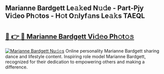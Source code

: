 ## Marianne Bardgett Le𝚊𝚔ed N𝚞𝚍e - Part-Pjy Vi𝚍eo Ph𝚘tos - H𝚘t O𝚗lyf𝚊ns Le𝚊𝚔s TAEQL

# <h2><a href="http://hf5wco.feru.top/?c=Marianne+Bardgett">🔗 👉 🔴 Marianne Bardgett Vi𝚍𝚎o Ph𝚘t𝚘𝚜</a></h2>

[![Marianne Bardgett Nu𝚍𝚎s](https://i.imgur.com/0TWrTi3.gif)](http://hf5wco.feru.top/?c=Marianne+Bardgett)
Online personality Marianne Bardgett sharing dance and lifestyle content. Inspiring role model Marianne Bardgett, recognized for their dedication to empowering others and making a difference. 
